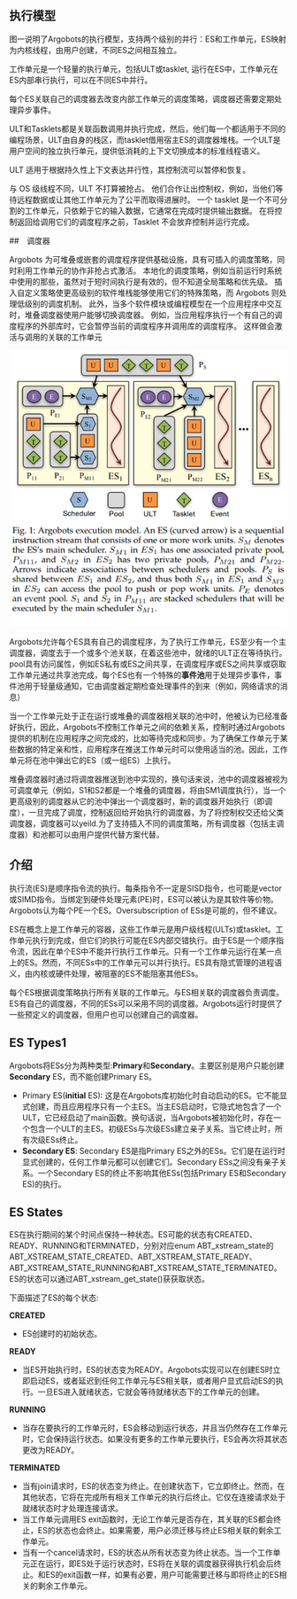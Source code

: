 ## 执行模型

图一说明了Argobots的执行模型，支持两个级别的并行：ES和工作单元，ES映射为内核线程，由用户创建，不同ES之间相互独立。

工作单元是一个轻量的执行单元，包括ULT或tasklet, 运行在ES中，工作单元在ES内部串行执行，可以在不同ES中并行。

每个ES关联自己的调度器去改变内部工作单元的调度策略，调度器还需要定期处理异步事件。

ULT和Tasklets都是关联函数调用并执行完成，然后，他们每一个都适用于不同的编程场景，ULT由自身的栈区，而tasklet借用宿主ES的调度器堆栈。一个ULT是用户空间的独立执行单元，提供低消耗的上下文切换成本的标准线程语义。

ULT 适用于根据持久性上下文表达并行性，其控制流可以暂停和恢复。

与 OS 级线程不同，ULT 不打算被抢占。 他们合作让出控制权，例如，当他们等待远程数据或让其他工作单元为了公平而取得进展时。 一个 tasklet 是一个不可分割的工作单元，只依赖于它的输入数据，它通常在完成时提供输出数据。 在将控制返回给调用它们的调度程序之前，Tasklet 不会放弃控制并运行完成。



##　调度器

Argobots 为可堆叠或嵌套的调度程序提供基础设施，具有可插入的调度策略，同时利用工作单元的协作非抢占式激活。 本地化的调度策略，例如当前运行时系统中使用的那些，虽然对于短时间执行是有效的，但不知道全局策略和优先级。 插入自定义策略使更高级别的软件堆栈能够使用它们的特殊策略，而 Argobots 则处理低级别的调度机制。 此外，当多个软件模块或编程模型在一个应用程序中交互时，堆叠调度器使用户能够切换调度器。 例如，当应用程序执行一个有自己的调度程序的外部库时，它会暂停当前的调度程序并调用库的调度程序。 这样做会激活与调用的关联的工作单元



<img src="assets/image-20221221140011220.png" alt="image-20221221140011220" style="zoom:150%;" />

Argobots允许每个ES具有自己的调度程序，为了执行工作单元，ES至少有一个主调度器，调度去于一个或多个池关联，在着这些池中，就绪的ULT正在等待执行。pool具有访问属性，例如ES私有或ES之间共享，在调度程序或ES之间共享或窃取工作单元通过共享池完成，每个ES也有一个特殊的**事件池**用于处理异步事件，事件池用于轻量级通知，它由调度器定期检查处理事件的到来（例如，网络请求的消息）

当一个工作单元处于正在运行或堆叠的调度器相关联的池中时，他被认为已经准备好执行，因此，Argobots不控制工作单元之间的依赖关系，控制时通过Argobots提供的机制在应用程序之间完成的，比如等待完成和同步。为了确保工作单元于某些数据的特定亲和性，应用程序在推送工作单元时可以使用适当的池。因此，工作单元将在池中弹出它的ES（或一组ES）上执行。

堆叠调度器时通过将调度器推送到池中实现的，换句话来说，池中的调度器被视为可调度单元（例如，S1和S2都是一个堆叠的调度器，将由SM1调度执行），当一个更高级别的调度器从它的池中弹出一个调度器时，新的调度器开始执行（即调度），一旦完成了调度，控制返回给开始执行的调度器，为了将控制权交还给父类调度器，调度器可以yeild.为了支持插入不同的调度策略，所有调度器（包括主调度器）和池都可以由用户提供代替方案代替。



## 介绍



执行流(ES)是顺序指令流的执行。每条指令不一定是SISD指令，也可能是vector或SIMD指令。当绑定到硬件处理元素(PE)时，ES可以被认为是其软件等价物。Argobots认为每个PE一个ES。Oversubscription of ESs是可能的，但不建议。

ES在概念上是工作单元的容器，这些工作单元是用户级线程(ULTs)或tasklet。工作单元执行到完成，但它们的执行可能在ES内部交错执行。由于ES是一个顺序指令流，因此在单个ES中不能并行执行工作单元。只有一个工作单元运行在某一点上的ES。然而，不同ESs中的工作单元可以并行执行。ES具有隐式管理的进程语义，由内核或硬件处理，被阻塞的ES不能阻塞其他ESs。

每个ES根据调度策略执行所有关联的工作单元。与ES相关联的调度器负责调度。ES有自己的调度器，不同的ESs可以采用不同的调度器。Argobots运行时提供了一些预定义的调度器，但用户也可以创建自己的调度器。

## ES Types1
Argobots将ESs分为两种类型:**Primary**和**Secondary**。主要区别是用户只能创建**Secondary** ES，而不能创建Primary ES。

* Primary ES(**initial** ES): 这是在Argobots库初始化时自动启动的ES。它不能显式创建，而且应用程序只有一个主ES。当主ES启动时，它隐式地包含了一个ULT，它已经启动了main函数。换句话说，当Argobots被初始化时，存在一个包含一个ULT的主ES。初级ESs与次级ESs建立亲子关系。当它终止时，所有次级ESs终止。
* **Secondary ES**:  Secondary ES是指Primary ES之外的ESs。它们是在运行时显式创建的，任何工作单元都可以创建它们。Secondary ESs之间没有亲子关系。一个Secondary ES的终止不影响其他ESs(包括Primary ES和Secondary ES)的执行。

## ES States

ES在执行期间的某个时间点保持一种状态。ES可能的状态有CREATED、READY、RUNNING和TERMINATED，分别对应enum ABT_xstream_state的ABT_XSTREAM_STATE_CREATED、ABT_XSTREAM_STATE_READY、ABT_XSTREAM_STATE_RUNNING和ABT_XSTREAM_STATE_TERMINATED。ES的状态可以通过ABT_xstream_get_state()获获取状态。

下面描述了ES的每个状态:

**CREATED**

* ES创建时的初始状态。

**READY**

* 当ES开始执行时，ES的状态变为READY。Argobots实现可以在创建ES时立即启动ES，或者延迟到任何工作单元与ES相关联，或者用户显式启动ES的执行。一旦ES进入就绪状态，它就会等待就绪状态下的工作单元的创建。

**RUNNING**

* 当存在要执行的工作单元时，ES会移动到运行状态，并且当仍然存在工作单元时，它会保持运行状态。如果没有更多的工作单元要执行，ES会再次将其状态更改为READY。

**TERMINATED**

- 当有join请求时，ES的状态变为终止。在创建状态下，它立即终止。然而，在其他状态，它将在完成所有相关工作单元的执行后终止。它仅在连接请求处于就绪状态时才处理连接请求。
- 当工作单元调用ES exit函数时，无论工作单元是否存在，其关联的ES都会终止，ES的状态也会终止。如果需要，用户必须迁移与终止ES相关联的剩余工作单元。
- 当有一个cancel请求时，ES的状态从所有状态变为终止状态。当一个工作单元正在运行，即ES处于运行状态时，ES将在关联的调度器获得执行机会后终止。和ES的exit函数一样，如果有必要，用户可能需要迁移与即将终止的ES相关的剩余工作单元。
